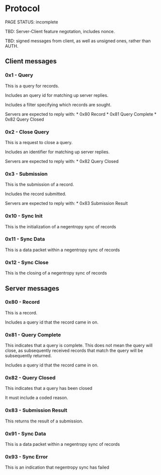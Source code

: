 # Protocol

<status>PAGE STATUS: incomplete</status>

TBD: Server-Client feature negotation, includes nonce.

TBD: signed messages from client, as well as unsigned ones, rather than AUTH.

## Client messages

### 0x1 - Query

This is a query for records.

Includes an query id for matching up server replies.

Includes a filter specifying which records are sought.

Servers are expected to reply with:
    * 0x80 Record
    * 0x81 Query Complete
    * 0x82 Query Closed

### 0x2 - Close Query

This is a request to close a query.

Includes an identifier for matching up server replies.

Servers are expected to reply with:
    * 0x82 Query Closed

### 0x3 - Submission

This is the submission of a record.

Includes the record submitted.

Servers are expected to reply with:
    * 0x83 Submission Result

### 0x10 - Sync Init

This is the initialization of a negentropy sync of records

### 0x11 - Sync Data

This is a data packet within a negentropy sync of records

### 0x12 - Sync Close

This is the closing of a negentropy sync of records

## Server messages

### 0x80 - Record

This is a record.

Includes a query id that the record came in on.

### 0x81 - Query Complete

This indicates that a query is complete.  This does not mean the query will
close, as subsequently received records that match the query will be
subsequently returned.

Includes a query id that the record came in on.

### 0x82 - Query Closed

This indicates that a query has been closed

It must include a coded reason.

### 0x83 - Submission Result

This returns the result of a submission.

### 0x91 - Sync Data

This is a data packet within a negentropy sync of records

### 0x93 - Sync Error

This is an indication that negentropy sync has failed
